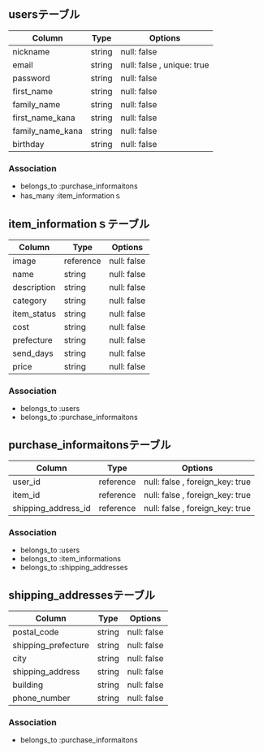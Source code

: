 ## usersテーブル

| Column             | Type   | Options                    |
| ------------------ | ------ | -------------------------- |
| nickname           | string | null: false                |
| email              | string | null: false , unique: true |
| password           | string | null: false                |
| first_name         | string | null: false                |
| family_name        | string | null: false                |
| first_name_kana    | string | null: false                |
| family_name_kana   | string | null: false                |
| birthday           | string | null: false                |

### Association
- belongs_to :purchase_informaitons
- has_many   :item_informationｓ

## item_informationｓテーブル

| Column             | Type      | Options     |
| ------------------ | --------- | ----------- |
| image              | reference | null: false |
| name               | string    | null: false |
| description        | string    | null: false |
| category           | string    | null: false |
| item_status        | string    | null: false |
| cost               | string    | null: false |
| prefecture         | string    | null: false |
| send_days          | string    | null: false |
| price              | string    | null: false |

### Association
- belongs_to :users
- belongs_to :purchase_informaitons

## purchase_informaitonsテーブル

| Column              | Type      | Options                         |
| --------------------| --------- | ------------------------------- |
| user_id             | reference | null: false , foreign_key: true |
| item_id             | reference | null: false , foreign_key: true |
| shipping_address_id | reference | null: false , foreign_key: true |

### Association
- belongs_to :users
- belongs_to :item_informations
- belongs_to :shipping_addresses

## shipping_addressesテーブル

| Column              | Type      | Options     |
| ------------------- | --------- | ----------- |
| postal_code         | string    | null: false |
| shipping_prefecture | string    | null: false |
| city                | string    | null: false |
| shipping_address    | string    | null: false |
| building            | string    | null: false |
| phone_number        | string    | null: false |

### Association
- belongs_to :purchase_informaitons